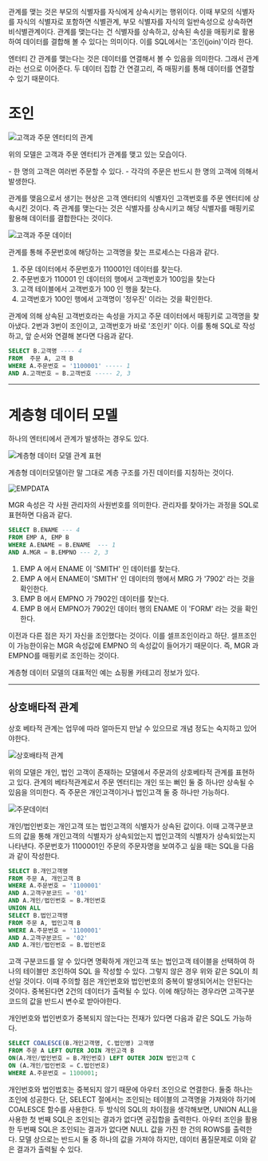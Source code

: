 관계를 맺는 것은 부모의 식별자를 자식에게 상속시키는 행위이다. 이때 부모의 식별자를 자식의 식별자로 포함하면 식별관계, 부모 식별자를 자식의 일반속성으로 상속하면 비식별관계이다. 관계를 맺는다는 건 식별자를 상속하고, 상속된 속성을 매핑키로 활용하여 데이터를 결합해 볼 수 있다는 의미이다.
이를 SQL에서는 '조인(join)'이라 한다.

엔터티 간 관계를 맺는다는 것은 데이터를 연결해서 볼 수 있음을 의미한다. 그래서 관계라는 선으로 이어준다. 두 데이터 집합 간 연결고리, 즉 매핑키를 통해 데이터를 연결할 수 있기 때문이다.

# 조인

![고객과 주문 엔터티의 관계](./%EA%B3%A0%EA%B0%9D%EA%B3%BC%EC%A3%BC%EB%AC%B8%EC%97%94%ED%84%B0%ED%8B%B0%EC%9D%98%EA%B4%80%EA%B2%8C.png)

위의 모델은 고객과 주문 엔터티가 관계를 맺고 있는 모습이다.

\- 한 명의 고객은 여러번 주문할 수 있다.
\- 각각의 주문은 반드시 한 명의 고객에 의해서 발생한다.

관계를 맺음으로서 생기는 현상은 고객 엔터티의 식별자인 고객번호를 주문 엔터티에 상속시킨 것이다. 즉 관계를 맺는다는 것은 식별자를 상속시키고 해당 식별자를 매핑키로 활용해 데이터를 결합한다는 것이다.

![고객과 주문 데이터](./%EA%B3%A0%EA%B0%9D%EA%B3%BC%EC%A3%BC%EB%AC%B8%EB%8D%B0%EC%9D%B4%ED%84%B0.png)

관계를 통해 주문번호에 해당하는 고객명을 찾는 프로세스는 다음과 같다.

1. 주문 데이터에서 주문번호가 110001인 데이터를 찾는다.
2. 주문번호가 110001 인 데이터의 행에서 고객번호가 100임을 찾는다
3. 고객 테이블에서 고객번호가 100 인 행을 찾는다.
4. 고객번호가 100인 행에서 고객명이 '정우진' 이라는 것을 확인한다.

관계에 의해 상속된 고객번호라는 속성을 가지고 주문 데이터에서 매핑키로 고객명을 찾아냈다. 2번과 3번이 조인이고, 고객번호가 바로 '조인키' 이다. 이를 통해 SQL로 작성하고, 앞 순서와 연결해 본다면 다음과 같다.

```sql
SELECT B.고객명 ---- 4
FROM  주문 A, 고객 B
WHERE A.주문번호 = '1100001' ----- 1
AND A.고객번호 = B.고객번호 ----- 2, 3
```

---

# 계층형 데이터 모델

하나의 엔터티에서 관계가 발생하는 경우도 있다.

![계층형 데이터 모델 관계 표현](./%EA%B3%84%EC%B8%B5%ED%98%95%20%EB%8D%B0%EC%9D%B4%ED%84%B0%20%EB%AA%A8%EB%8D%B8%20%EA%B4%80%EA%B3%84%20%ED%91%9C%ED%98%84.png)

계층형 데이터모델이란 말 그대로 계층 구조를 가진 데이터를 지칭하는 것이다.

![EMPDATA](./EMPDATA.png)

MGR 속성은 각 사원 관리자의 사원번호를 의미한다. 관리자를 찾아가는 과정을 SQL로 표현하면 다음과 같다.

```sql
SELECT B.ENAME --- 4
FROM EMP A, EMP B
WHERE A.ENAME = B.ENAME  --- 1
AND A.MGR = B.EMPNO --- 2, 3
```

1. EMP A 에서 ENAME 이 'SMITH' 인 데이터를 찾는다.
2. EMP A 에서 ENAME이 'SMITH' 인 데이터의 행에서 MRG 가 '7902' 라는 것을 확인한다.
3. EMP B 에서 EMPNO 가 7902인 데이터를 찾는다.
4. EMP B 에서 EMPNO가 7902인 데이터 행의 ENAME 이 'FORM' 라는 것을 확인한다.

이전과 다른 점은 자기 자신을 조인했다는 것이다. 이를 셀프조인이라고 하단. 셀프조인이 가능한이유는 MGR 속성값에 EMPNO 의 속성값이 들어가기 때문이다.
즉, MGR 과 EMPNO를 매핑키로 조인하는 것이다.

계층형 데이터 모델의 대표적인 예는 쇼핑몰 카테고리 정보가 있다.

---

## 상호배타적 관계

상호 베타적 관계는 업무에 따라 얼마든지 만날 수 있으므로 개념 정도는 숙지하고 있어야한다.

![상호배타적 관계](./%EC%83%81%ED%98%B8%EB%B0%B0%ED%83%80%EC%A0%81%20%EA%B4%80%EA%B3%84.png)

위의 모델은 개인, 법인 고객이 존재하는 모델에서 주문과의 상호베타적 관계를 표현하고 있다.
관계의 베타적관계로서 주문 엔터티는 개인 또는 뻐인 둘 중 하나만 상속될 수 있음을 의미한다. 즉 주문은 개인고객이거나 법인고객 둘 중 하나만 가능하다.

![주문데이터](%EC%A3%BC%EB%AC%B8%EB%8D%B0%EC%9D%B4%ED%84%B0.png)

개인/법인번호는 개인고객 또는 법인고객의 식별자가 상속된 값이다. 이때 고객구분코드의 값을 통해 개인고객의 식별자가 상속되었는지 법인고객의 식별자가 상속되었는지 나타낸다.
주문번호가 1100001인 주문의 주문자명을 보여주고 싶을 때는 SQL을 다음과 같이 작성한다.

```sql
SELECT B.개인고객명
FROM 주문 A, 개인고객 B
WHERE A.주문번호 = '1100001'
AND A.고객구분코드 = '01'
AND A.개인/법인번호 = B.개인번호
UNION ALL
SELECT B.법인고객명
FROM 주문 A, 법인고객 B
WHERE A.주문번호 = '1100001'
AND A.고객구분코드 = '02'
AND A.개인/법인번호 = B.법인번호
```

고객 구분코드를 알 수 있다면 명확하게 개인고객 또는 법인고객 테이블을 선택하여 하나의 테이블만 조인하여 SQL 을 작성할 수 있다. 그렇지 않은 경우 위와 같은 SQL이 최선일 것이다.
이때 주의할 점은 개인번호와 법인번호의 중복이 발생되어서는 안된다는 것이다. 중복된다면 2건의 데이터가 출력될 수 있다.
이에 해당하는 경우라면 고객구분코드의 값을 반드시 변수로 받아야한다.

개인번호와 법인번호가 중복되지 않는다는 전재가 있다면 다음과 같은 SQL도 가능하다.

```sql
SELECT COALESCE(B.개인고객명, C.법인병) 고객명
FROM 주문 A LEFT OUTER JOIN 개인고객 B
ON(A.개인/법인번호 = B.개인번호) LEFT OUTER JOIN 법인고객 C
ON (A.개인/법인번호 = C.법인번호)
WHERE A.주문번호 = 1100001;
```

개인번호와 법인법호는 중복되지 않기 때문에 아우터 조인으로 연결한다. 둘중 하나는 조인에 성공한다. 단, SELECT 절에서는 조인되는 테이블의 고객명을 가져와야 하기에 COALESCE 함수를 사용한다.
두 방식의 SQL의 차이점을 생각해보면, UNION ALL을 사용한 첫 번째 SQL은 조인되는 결과가 없다면 공집합을 출력한다.
아우터 조인을 활용한 두번째 SQL은 조인되는 결과가 없다면 NULL 값을 가진 한 건의 ROWS를 출력한다. 모델 상으로는 반드시 둘 중 하나의 값을 가져야 하지만, 데이터 품질문제로 이와 같은 결과가 출력될 수 있다.
